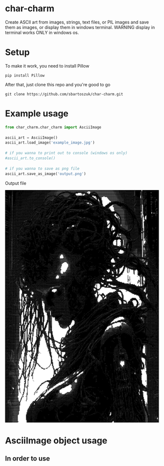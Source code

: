 # char-charm
Create ASCII art from images, strings, text files, or PIL images and save them as images, or display them in windows terminal. WARNING display in terminal works ONLY in windows os.

# Setup
To make it work, you need to install Pillow

```
pip install Pillow
```

After that, just clone this repo and you're good to go

```
git clone https://github.com/sbartoszuk/char-charm.git
```

# Example usage

```python
from char_charm.char_charm import AsciiImage

ascii_art = AsciiImage()
ascii_art.load_image('example_image.jpg')

# if you wanna to print out to console (windows os only)
#ascii_art.to_console()

# if you wanna to save as png file
ascii_art.save_as_image('output.png')
```

Output file

![](https://github.com/sbartoszuk/char-charm/blob/main/media_examples/example_4.png?raw=true)

# AsciiImage object usage

In order to use
---
